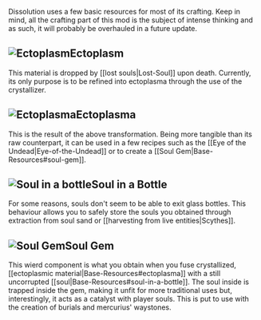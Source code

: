 Dissolution uses a few basic resources for most of its crafting. Keep in mind, all the crafting part of this mod is the subject of intense thinking and as such, it will probably be overhauled in a future update.

## ![Ectoplasm](https://github.com/Pyrofab/Dissolution/blob/1.12/src/main/resources/assets/dissolution/textures/items/ectoplasm.png)Ectoplasm
This material is dropped by [[lost souls|Lost-Soul]] upon death. Currently, its only purpose is to be refined into ectoplasma through the use of the crystallizer.

## ![Ectoplasma](https://github.com/Pyrofab/Dissolution/blob/1.12/src/main/resources/assets/dissolution/textures/items/ectoplasma.png)Ectoplasma
This is the result of the above transformation. Being more tangible than its raw counterpart, it can be used in a few recipes such as the [[Eye of the Undead|Eye-of-the-Undead]] or to create a [[Soul Gem|Base-Resources#soul-gem]].

## ![Soul in a bottle](https://github.com/Pyrofab/Dissolution/blob/1.12/src/main/resources/assets/dissolution/textures/items/soul_in_a_bottle_no_animation.png)Soul in a Bottle
For some reasons, souls don't seem to be able to exit glass bottles. This behaviour allows you to safely store the souls you obtained through extraction from soul sand or [[harvesting from live entities|Scythes]].

## ![Soul Gem](https://github.com/Pyrofab/Dissolution/blob/1.12/src/main/resources/assets/dissolution/textures/items/ectoplasma.png)Soul Gem
This wierd component is what you obtain when you fuse crystallized, [[ectoplasmic material|Base-Resources#ectoplasma]] with a still uncorrupted [[soul|Base-Resources#soul-in-a-bottle]]. The soul inside is trapped inside the gem, making it unfit for more traditional uses but, interestingly, it acts as a catalyst with player souls. This is put to use with the creation of burials and mercurius' waystones.

